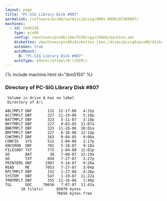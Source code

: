 ```yaml
---
layout: page
title: "PC-SIG Library Disk #807"
permalink: /software/pcx86/sw/misc/pcsig/0001-0999/DISK0807/
machines:
  - id: ibm5150
    type: pcx86
    config: /machines/pcx86/ibm/5150/cga/256kb/machine.xml
    diskettes: /machines/pcx86/diskettes.json,/disks/pcsig0/pcx86/diskettes.json
    autoGen: true
    autoMount:
      B: "PC-SIG Library Disk #807"
    autoType: $date\r$time\rB:\rDIR\r
---
```


{% include machine.html id="ibm5150" %}

### Directory of PC-SIG Library Disk #807

     Volume in drive A has no label
     Directory of A:\

    ABLTMPLT DBF       131  12-17-86   4:31p
    ACCTMPLT DBF       227  11-19-86   5:10p
    BATTMPLT DBF       323   5-11-87   3:10p
    BKYTMPLT DBF       227   9-02-85  11:07a
    BNKTMPLT DBF       323  11-28-86  10:01a
    BRFTMPLT DBF       227   6-16-86  12:14p
    CHKTMPLT DBF       163   9-04-85   9:08a
    CONFIG   SYS       512   2-04-86   2:17p
    ENVIRON  DBF       781   5-18-87   9:18a
    FILES807 TXT       775   1-04-88  12:02p
    GO       BAT        38   7-08-87  12:19a
    GO       TXT       694   7-27-87   3:27p
    PRINTERS DBF      1907   5-18-87   9:20a
    READ     ME       7053   7-27-87   3:04p
    RPLTMPLT DBF       131   1-27-86   4:26p
    SYSTEM   DBF       547   1-19-87  11:22a
    TRNTMPLT DBF       355  12-16-86   1:49p
    TGL      DOC     70656   7-07-87  11:43a
           18 file(s)      85070 bytes
                           70656 bytes free
